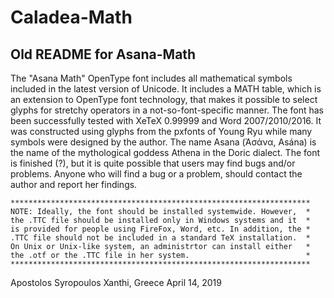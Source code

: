 # Caladea-Math



## Old README for Asana-Math

The "Asana Math" OpenType font includes all mathematical symbols
included in the latest version of Unicode. It includes a MATH 
table, which is an extension to OpenType font technology, that 
makes it possible to select glyphs for stretchy operators in a 
not-so-font-specific manner. The font has been successfully tested 
with XeTeX 0.99999 and Word 2007/2010/2016. It was constructed using 
glyphs from the pxfonts of Young Ryu while many symbols were designed 
by the author. The name  Asana (Ἀσάνα, Asána) is the name of the 
mythological goddess Athena in the Doric dialect. The font is 
finished (?), but it is quite possible that users may find bugs 
and/or problems. Anyone who will find a bug or a problem, should 
contact the author and report her findings. 

```
*******************************************************************
NOTE: Ideally, the font should be installed systemwide. However,  *
the .TTC file should be installed only in Windows systems and it  *
is provided for people using FireFox, Word, etc. In addition, the *
.TTC file should not be included in a standard TeX installation.  *
On Unix or Unix-like system, an administrtor can install either   *
the .otf or the .TTC file in her system.                          *
*******************************************************************
```

Apostolos Syropoulos
Xanthi, Greece
April 14, 2019